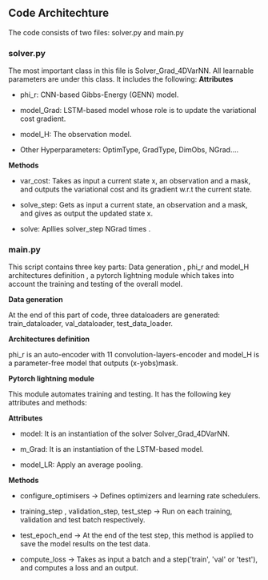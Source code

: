 ## Code Architechture 
The code consists of two files: solver.py and main.py 
### solver.py
The most important class in this file is Solver_Grad_4DVarNN. All learnable parameters are under this class. It includes the following:
**Attributes**
- phi_r: CNN-based Gibbs-Energy (GENN) model.

- model_Grad: LSTM-based model whose role is to update the variational cost gradient. 
  
- model_H: The observation model. 

- Other Hyperparameters: OptimType, GradType, DimObs, NGrad....

**Methods**

- var_cost: Takes as input a current state x, an observation and a mask, and outputs the variational cost and its gradient w.r.t
    the current state.
 
- solve_step: Gets as input a current state, an observation and a mask, and gives as output the updated state x. 

- solve: Apllies solver_step NGrad times .

### main.py
This script contains three key parts: Data generation , phi_r and model_H architectures definition , a pytorch lightning module which takes into account the training and testing of the overall model. 

**Data generation**

At the end of this part of code, three dataloaders are generated: train_dataloader, val_dataloader, test_data_loader. 

**Architectures definition**

phi_r is an auto-encoder with 11 convolution-layers-encoder and model_H is a parameter-free model that outputs (x-yobs)mask.  

**Pytorch lightning module** 

This module automates training and testing. It has the following key attributes and methods: 

**Attributes**

- model: It is an instantiation of the solver Solver_Grad_4DVarNN. 
    
- m_Grad: It is an instantiation of the LSTM-based model.
- model_LR: Apply an average pooling.

**Methods**

- configure_optimisers -> Defines optimizers and  learning rate schedulers.

- training_step , validation_step, test_step -> Run on each training, validation and test batch respectively.  

- test_epoch_end -> At the end of the test step, this method is applied to save the model results on the test data.

- compute_loss -> Takes as input a batch and a step('train', 'val' or 'test'), and computes a loss and an output. 

